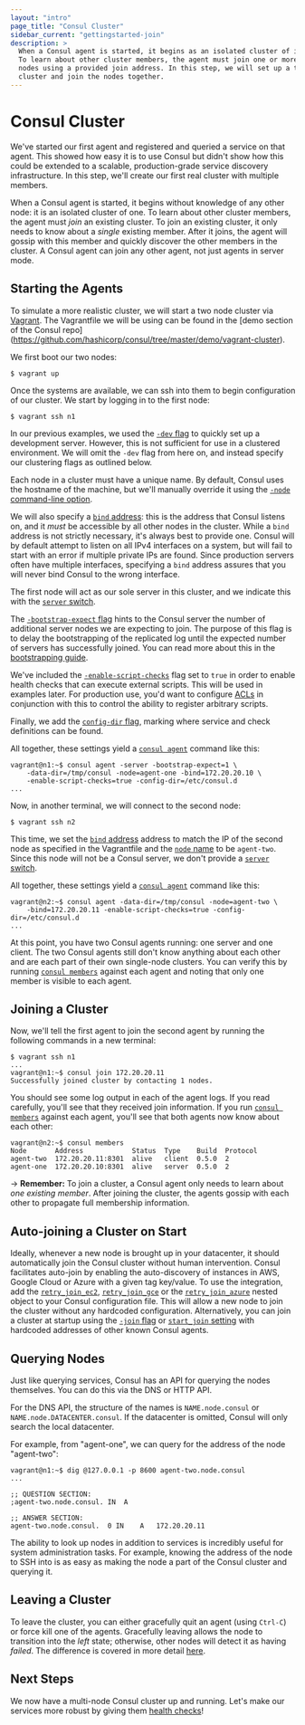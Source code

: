 ```yaml
---
layout: "intro"
page_title: "Consul Cluster"
sidebar_current: "gettingstarted-join"
description: >
  When a Consul agent is started, it begins as an isolated cluster of its own.
  To learn about other cluster members, the agent must join one or more other
  nodes using a provided join address. In this step, we will set up a two-node
  cluster and join the nodes together.
---
```


# Consul Cluster

We've started our first agent and registered and queried a service on that
agent. This showed how easy it is to use Consul but didn't show how this could
be extended to a scalable, production-grade service discovery infrastructure.
In this step, we'll create our first real cluster with multiple members.

When a Consul agent is started, it begins without knowledge of any other node:
it is an isolated cluster of one. To learn about other cluster members, the
agent must _join_ an existing cluster. To join an existing cluster, it only
needs to know about a _single_ existing member. After it joins, the agent will
gossip with this member and quickly discover the other members in the cluster.
A Consul agent can join any other agent, not just agents in server mode.

## Starting the Agents

To simulate a more realistic cluster, we will start a two node cluster via
[Vagrant](https://www.vagrantup.com/). The Vagrantfile we will be using can
be found in the [demo section of the Consul repo]
(https://github.com/hashicorp/consul/tree/master/demo/vagrant-cluster).

We first boot our two nodes:

```text
$ vagrant up
```

Once the systems are available, we can ssh into them to begin configuration
of our cluster. We start by logging in to the first node:

```text
$ vagrant ssh n1
```

In our previous examples, we used the [`-dev`
flag](/docs/agent/options.html#_dev) to quickly set up a development server.
However, this is not sufficient for use in a clustered environment. We will
omit the `-dev` flag from here on, and instead specify our clustering flags as
outlined below.

Each node in a cluster must have a unique name. By default, Consul uses the
hostname of the machine, but we'll manually override it using the [`-node`
command-line option](/docs/agent/options.html#_node).

We will also specify a [`bind` address](/docs/agent/options.html#_bind):
this is the address that Consul listens on, and it *must* be accessible by
all other nodes in the cluster. While a `bind` address is not strictly
necessary, it's always best to provide one. Consul will by default attempt to
listen on all IPv4 interfaces on a system, but will fail to start with an
error if multiple private IPs are found. Since production servers often
have multiple interfaces, specifying a `bind` address assures that you will
never bind Consul to the wrong interface.

The first node will act as our sole server in this cluster, and we indicate
this with the [`server` switch](/docs/agent/options.html#_server).

The [`-bootstrap-expect` flag](/docs/agent/options.html#_bootstrap_expect)
hints to the Consul server the number of additional server nodes we are
expecting to join. The purpose of this flag is to delay the bootstrapping of
the replicated log until the expected number of servers has successfully joined.
You can read more about this in the [bootstrapping
guide](/docs/guides/bootstrapping.html).

We've included the [`-enable-script-checks`](/docs/agent/options.html#_enable_script_checks)
flag set to `true` in order to enable health checks that can execute external scripts.
This will be used in examples later. For production use, you'd want to configure
[ACLs](/docs/guides/acl.html) in conjunction with this to control the ability to
register arbitrary scripts.

Finally, we add the [`config-dir` flag](/docs/agent/options.html#_config_dir),
marking where service and check definitions can be found.

All together, these settings yield a
[`consul agent`](/docs/commands/agent.html) command like this:

```text
vagrant@n1:~$ consul agent -server -bootstrap-expect=1 \
	-data-dir=/tmp/consul -node=agent-one -bind=172.20.20.10 \
	-enable-script-checks=true -config-dir=/etc/consul.d
...
```

Now, in another terminal, we will connect to the second node:

```text
$ vagrant ssh n2
```

This time, we set the [`bind` address](/docs/agent/options.html#_bind)
address to match the IP of the second node as specified in the Vagrantfile
and the [`node` name](/docs/agent/options.html#_node) to be `agent-two`.
Since this node will not be a Consul server, we don't provide a
[`server` switch](/docs/agent/options.html#_server).

All together, these settings yield a
[`consul agent`](/docs/commands/agent.html) command like this:

```text
vagrant@n2:~$ consul agent -data-dir=/tmp/consul -node=agent-two \
	-bind=172.20.20.11 -enable-script-checks=true -config-dir=/etc/consul.d
...
```

At this point, you have two Consul agents running: one server and one client.
The two Consul agents still don't know anything about each other and are each
part of their own single-node clusters. You can verify this by running
[`consul members`](/docs/commands/members.html) against each agent and noting
that only one member is visible to each agent.

## Joining a Cluster

Now, we'll tell the first agent to join the second agent by running
the following commands in a new terminal:

```text
$ vagrant ssh n1
...
vagrant@n1:~$ consul join 172.20.20.11
Successfully joined cluster by contacting 1 nodes.
```

You should see some log output in each of the agent logs. If you read
carefully, you'll see that they received join information. If you
run [`consul members`](/docs/commands/members.html) against each agent,
you'll see that both agents now know about each other:

```text
vagrant@n2:~$ consul members
Node       Address            Status  Type    Build  Protocol
agent-two  172.20.20.11:8301  alive   client  0.5.0  2
agent-one  172.20.20.10:8301  alive   server  0.5.0  2
```

-> **Remember:** To join a cluster, a Consul agent only needs to
learn about <em>one existing member</em>. After joining the cluster, the
agents gossip with each other to propagate full membership information.

## Auto-joining a Cluster on Start
Ideally, whenever a new node is brought up in your datacenter, it should automatically join the Consul cluster without human intervention. Consul facilitates auto-join by enabling the auto-discovery of instances in AWS, Google Cloud or Azure with a given tag key/value. To use the integration, add the [`retry_join_ec2`](/docs/agent/options.html?#retry_join_ec2), [`retry_join_gce`](/docs/agent/options.html?#retry_join_gce) or the [`retry_join_azure`](/docs/agent/options.html?#retry_join_azure) nested object to your Consul configuration file. This will allow a new node to join the cluster without any hardcoded configuration. Alternatively, you can join a cluster at startup using the [`-join` flag](/docs/agent/options.html#_join) or [`start_join` setting](/docs/agent/options.html#start_join) with hardcoded addresses of other known Consul agents.

## Querying Nodes

Just like querying services, Consul has an API for querying the
nodes themselves. You can do this via the DNS or HTTP API.

For the DNS API, the structure of the names is `NAME.node.consul` or
`NAME.node.DATACENTER.consul`. If the datacenter is omitted, Consul
will only search the local datacenter.

For example, from "agent-one", we can query for the address of the
node "agent-two":

```
vagrant@n1:~$ dig @127.0.0.1 -p 8600 agent-two.node.consul
...

;; QUESTION SECTION:
;agent-two.node.consul.	IN	A

;; ANSWER SECTION:
agent-two.node.consul.	0 IN	A	172.20.20.11
```

The ability to look up nodes in addition to services is incredibly
useful for system administration tasks. For example, knowing the address
of the node to SSH into is as easy as making the node a part of the
Consul cluster and querying it.

## Leaving a Cluster

To leave the cluster, you can either gracefully quit an agent (using
`Ctrl-C`) or force kill one of the agents. Gracefully leaving allows
the node to transition into the _left_ state; otherwise, other nodes
will detect it as having _failed_. The difference is covered
in more detail [here](/intro/getting-started/agent.html#stopping).

## Next Steps

We now have a multi-node Consul cluster up and running. Let's make
our services more robust by giving them [health checks](checks.html)!
